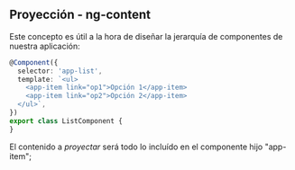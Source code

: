 ## Proyección - ng-content

Este concepto es útil a la hora de diseñar la jerarquía de componentes de nuestra aplicación:

```typescript
@Component({
  selector: 'app-list',
  template: `<ul>
    <app-item link="op1">Opción 1</app-item>
    <app-item link="op2">Opción 2</app-item>
  </ul>`,
})
export class ListComponent {
}
```
El contenido a _proyectar_ será todo lo incluído en el componente hijo "app-item";

